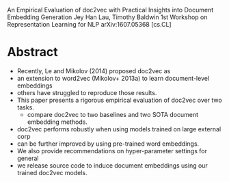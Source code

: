 An Empirical Evaluation of doc2vec with Practical Insights into Document Embedding Generation
Jey Han Lau, Timothy Baldwin
1st Workshop on Representation Learning for NLP arXiv:1607.05368 [cs.CL]

# Abstract

* Recently, Le and Mikolov (2014) proposed doc2vec as
* an extension to word2vec (Mikolov+ 2013a) to learn document-level embeddings
* others have struggled to reproduce those results. 
* This paper presents a rigorous empirical evaluation of doc2vec
  over two tasks. 
  * compare doc2vec to two baselines and two SOTA document embedding methods.
* doc2vec performs robustly when using models trained on large external corp
* can be further improved by using pre-trained word embeddings. 
* We also provide recommendations on hyper-parameter settings for general
* we release source code to
  induce document embeddings using our trained doc2vec models. 

